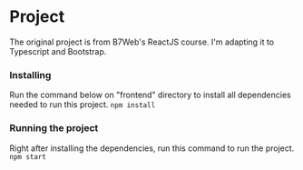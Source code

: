 # Project

The original project is from B7Web's ReactJS course. I'm adapting it to Typescript and Bootstrap.

### Installing

Run the command below on "frontend" directory to install all dependencies needed to run this project.
`npm install`

### Running the project

Right after installing the dependencies, run this command to run the project.
`npm start`
